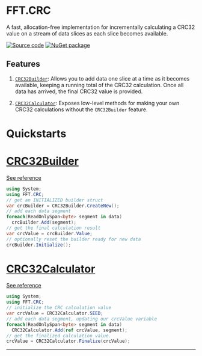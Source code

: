 # FFT.CRC

A fast, allocation-free implementation for incrementally calculating a CRC32 value on a stream of data slices as each slice becomes available.

[![Source code](https://img.shields.io/static/v1?label=github&message=main&logo=github&color=blue)](https://github.com/FastFinTech/FFT.CRC "View the source code")
[![NuGet package](https://img.shields.io/nuget/v/FFT.CRC.svg)](https://nuget.org/packages/FFT.CRC "View the nuget package")

## Features

1. [`CRC32Builder`](xref:FFT.CRC.CRC32Builder): Allows you to add data one slice at a time as it becomes available, keeping a running total of the CRC32 calculation. Once all data has arrived, the final CRC32 value is provided.

1. [`CRC32Calculator`](xref:FFT.CRC.CRC32Calculator): Exposes low-level methods for making your own CRC32 calculations without the `CRC32Builder` feature.

# Quickstarts

# [CRC32Builder](#tab/CRC32Builder)

[See reference](xref:FFT.CRC.CRC32Builder)

```csharp
using System;
using FFT.CRC;
// get an INITIALIZED builder struct
var crcBuilder = CRC32Builder.CreateNew();
// add each data segment
foreach(ReadOnlySpan<byte> segment in data)
  crcBuilder.Add(segment);
// get the final calculation result
var crcValue = crcBuilder.Value;
// optionally reset the builder ready for new data
crcBuilder.Initialize();
```

# [CRC32Calculator](#tab/CRC32Calculator)

[See reference](xref:FFT.CRC.CRC32Calculator)

```csharp
using System;
using FFT.CRC;
// initialize the CRC calculation value
var crcValue = CRC32Calculator.SEED;
// add each data segment, updating our crcValue variable
foreach(ReadOnlySpan<byte> segment in data)
  CRC32Calculator.Add(ref crcValue, segment);
// get the finalized calculation value.
crcValue = CRC32Calculator.Finalize(crcValue);
```

***